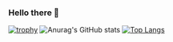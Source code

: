 ### Hello there 👋

[![trophy](https://github-profile-trophy.vercel.app/?username=SomeOfNothingArts&theme=onedark)](https://github.com/ryo-ma/github-profile-trophy)
![Anurag's GitHub stats](https://github-readme-stats.vercel.app/api?username=SomeOfNothingArts&count_private=true)
[![Top Langs](https://github-readme-stats.vercel.app/api/top-langs/?username=SomeOfNothingArts)](https://github.com/anuraghazra/github-readme-stats)



<!--
**SomeOfNothingArts/SomeOfNothingArtse** is a ✨ _special_ ✨ repository because its `README.md` (this file) appears on your GitHub profile.

Here are some ideas to get you started:

- 🔭 I’m currently working on ...
- 🌱 I’m currently learning ...
- 👯 I’m looking to collaborate on ...
- 🤔 I’m looking for help with ...
- 💬 Ask me about ...
- 📫 How to reach me: ...
- 😄 Pronouns: ...
- ⚡ Fun fact: ...
-->
